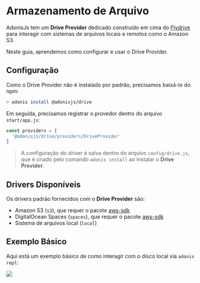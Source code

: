 # Armazenamento de Arquivo

AdonisJs tem um **Drive Provider** dedicado construído em cima do [Flydrive](https://github.com/Slynova-Org/node-flydrive) para 
interagir com sistemas de arquivos locais e remotos como o Amazon S3.

Neste guia, aprendemos como configurar e usar o Drive Provider.

## Configuração

Como o Drive Provider não é instalado por padrão, precisamos baixá-lo do npm:

```bash
> adonis install @adonisjs/drive
```

Em seguida, precisamos registrar o provedor dentro do arquivo `start/app.js`:

```js
const providers = [
  '@adonisjs/drive/providers/DriveProvider'
]
```

> A configuração do driver é salva dentro do arquivo `config/drive.js`,
> que é criado pelo comando `adonis install` ao instalar o **Drive Provider**.

## Drivers Disponíveis

Os drivers padrão fornecidos com o **Drive Provider** são:

* Amazon S3 (`s3`), que requer o pacote [aws-sdk](https://www.npmjs.com/package/aws-sdk)
* DigitalOcean Spaces (`spaces`), que requer o pacote [aws-sdk](https://www.npmjs.com/package/aws-sdk)
* Sistema de arquivos local (`local`)

## Exemplo Básico
Aqui está um exemplo básico de como interagir com o disco local via `adonis repl`:

<img src="https://github.com/tavaresgerson/adonisdocbr/raw/master/assets/Drive_dlcc3v.gif" />
